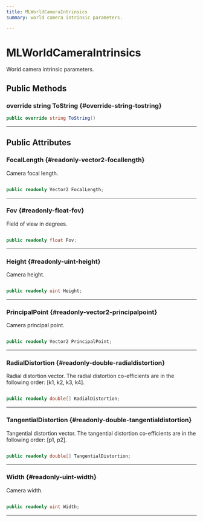 ```yaml
---
title: MLWorldCameraIntrinsics
summary: world camera intrinsic parameters. 

---
```


# MLWorldCameraIntrinsics




World camera intrinsic parameters.   





## Public Methods

### override string ToString {#override-string-tostring}

```csharp
public override string ToString()
```






-----------

## Public Attributes

### FocalLength {#readonly-vector2-focallength}

Camera focal length. 

```csharp

public readonly Vector2 FocalLength;

```






-----------

### Fov {#readonly-float-fov}

Field of view in degrees. 

```csharp

public readonly float Fov;

```






-----------

### Height {#readonly-uint-height}

Camera height. 

```csharp

public readonly uint Height;

```






-----------

### PrincipalPoint {#readonly-vector2-principalpoint}

Camera principal point. 

```csharp

public readonly Vector2 PrincipalPoint;

```






-----------

### RadialDistortion {#readonly-double-radialdistortion}

Radial distortion vector. The radial distortion co-efficients are in the following order: [k1, k2, k3, k4]. 

```csharp

public readonly double[] RadialDistortion;

```






-----------

### TangentialDistortion {#readonly-double-tangentialdistortion}

Tangential distortion vector. The tangential distortion co-efficients are in the following order: [p1, p2]. 

```csharp

public readonly double[] TangentialDistortion;

```






-----------

### Width {#readonly-uint-width}

Camera width. 

```csharp

public readonly uint Width;

```






-----------


